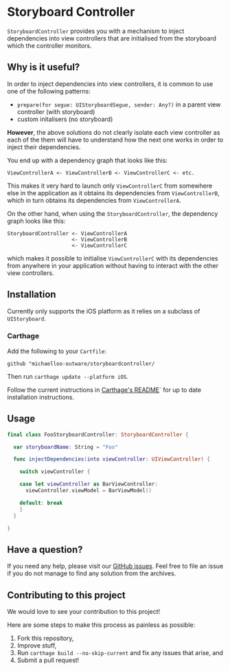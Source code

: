 # Storyboard Controller

`StoryboardController` provides you with a mechanism to inject dependencies into view controllers that are initialised
from the storyboard which the controller monitors.

## Why is it useful?

In order to inject dependencies into view controllers, it is common to use one of the following patterns:

* `prepare(for segue: UIStoryboardSegue, sender: Any?)` in a parent view controller (with storyboard)
* custom initalisers (no storyboard)

**However**, the above solutions do not clearly isolate each view controller as each of the them
will have to understand how the next one works in order to inject their dependencies.

You end up with a dependency graph that looks like this:

    ViewControllerA <- ViewControllerB <- ViewControllerC <- etc.

This makes it very hard to launch only `ViewControllerC` from somewhere else in the application
as it obtains its dependencies from `ViewControllerB`, which in turn obtains its dependencies from `ViewControllerA`.

On the other hand, when using the `StoryboardController`, the dependency graph looks like this:

    StoryboardController <- ViewControllerA
                         <- ViewControllerB
                         <- ViewControllerC

which makes it possible to initialise `ViewControllerC` with its dependencies
from anywhere in your application without having to interact with the other view controllers.

## Installation

Currently only supports the iOS platform as it relies on a subclass of `UIStoryboard`.

### Carthage

Add the following to your `Cartfile`:

```
github "michaelloo-outware/storyboardcontroller/
```

Then run `carthage update --platform iOS`.

Follow the current instructions in [Carthage's README](https://github.com/Carthage/Carthage)` for up to date installation instructions.

## Usage

```swift
final class FooStoryboardController: StoryboardController {

  var storyboardName: String = "Foo"

  func injectDependencies(into viewController: UIViewController) {

    switch viewController {

    case let viewController as BarViewController:
      viewController.viewModel = BarViewModel()

    default: break
    }
  }

}
```

## Have a question?

If you need any help, please visit our [GitHub issues](https://github.com/michaelloo-outware/storyboardcontroller/issues). Feel free to file an issue if you do not manage to find any solution from the archives.

## Contributing to this project

We would love to see your contribution to this project!

Here are some steps to make this process as painless as possible:

1. Fork this repository,
1. Improve stuff,
1. Run `carthage build --no-skip-current` and fix any issues that arise, and
1. Submit a pull request!
